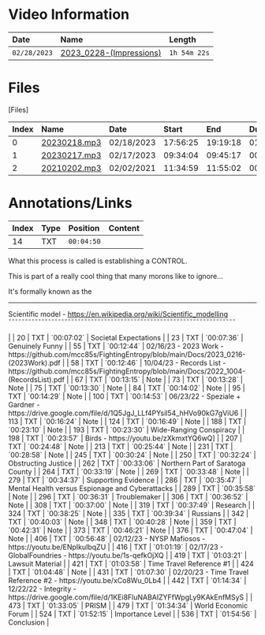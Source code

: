 <h1>
    Video Information
</h1>

| Date         | Name                                                    | Length       |
|:-------------|:--------------------------------------------------------|:-------------|
| `02/28/2023` | [2023_0228-(Impressions)](https://youtu.be/BWvPCHFJwsg) | `1h 54m 22s` |

<h1>
  Files
</h1>

[Files]

| Index | Name             | Date       | Start    | End      | Duration |
|:------|:-----------------|:-----------|:---------|:---------|:---------|
|     0 | [20230218.mp3](https://drive.google.com/file/d/19ULWQYI_X5eHnUsSpxW9ONHUaB8inWVu) | 02/18/2023 | 17:56:25 | 19:19:18 | 01:23:06 |
|     1 | [20230217.mp3](https://drive.google.com/file/d/182GBCdeBN_s6R7EBWj6XrvIqiIJeKAZ3) | 02/17/2023 | 09:34:04 | 09:45:17 | 00:10:59 |
|     2 | [20210202.mp3](https://drive.google.com/file/d/1JECZXhwpXFO5B8fvFnLftESp578PFVF8) | 02/02/2021 | 11:34:59 | 11:55:02 | 00:20:01 |

<h1>
  Annotations/Links
</h1>

| Index | Type | Position   | Content                        |
|:------|:-----|:-----------|:-------------------------------|
| 14    | TXT  | `00:04:50` | 
<p>
What this process is called is establishing a CONTROL.
    
This is part of a really cool thing that many morons like to ignore...
    
It's formally known as the
_____________________________________________________________________
Scientific model - https://en.wikipedia.org/wiki/Scientific_modelling 
¯¯¯¯¯¯¯¯¯¯¯¯¯¯¯¯¯¯¯¯¯¯¯¯¯¯¯¯¯¯¯¯¯¯¯¯¯¯¯¯¯¯¯¯¯¯¯¯¯¯¯¯¯¯¯¯¯¯¯¯¯¯¯¯¯¯¯¯¯
</p> |
| 20    | TXT  | `00:07:02` | Societal Expectations |
| 23    | TXT  | `00:07:36` | Genuinely Funny |
| 55    | TXT  | `00:12:44` | 02/16/23 - 2023 Work - https://github.com/mcc85s/FightingEntropy/blob/main/Docs/2023_0216-(2023Work).pdf |
| 58    | TXT  | `00:12:46` | 10/04/23 - Records List - https://github.com/mcc85s/FightingEntropy/blob/main/Docs/2022_1004-(RecordsList).pdf |
| 67    | TXT  | `00:13:15` | Note |
| 73    | TXT  | `00:13:28` | Note |
| 75    | TXT  | `00:13:30` | Note |
| 84    | TXT  | `00:14:02` | Note |
| 95    | TXT  | `00:14:29` | Note |
| 100   | TXT  | `00:14:53` | 06/23/22 - Speziale + Gardner - https://drive.google.com/file/d/1Q5JgJ_LLf4PYsil54_hHVo90kG7gViU6 |
| 113   | TXT  | `00:16:24` | Note |
| 124   | TXT  | `00:16:49` | Note |
| 188   | TXT  | `00:23:10` | Note |
| 193   | TXT  | `00:23:30` | Wide-Ranging Conspiracy |
| 198   | TXT  | `00:23:57` | Birds - https://youtu.be/zXkmxtYQ6wQ] |
| 207   | TXT  | `00:24:48` | Note |
| 213   | TXT  | `00:25:44` | Note |
| 231   | TXT  | `00:28:58` | Note |
| 245   | TXT  | `00:30:24` | Note |
| 250   | TXT  | `00:32:24` | Obstructing Justice |
| 262   | TXT  | `00:33:06` | Northern Part of Saratoga County |
| 264   | TXT  | `00:33:19` | Note |
| 269   | TXT  | `00:33:48` | Note |
| 279   | TXT  | `00:34:37` | Supporting Evidence |
| 286   | TXT  | `00:35:47` | Mental Health versus Espionage and Cyberattacks |
| 289   | TXT  | `00:35:58` | Note |
| 296   | TXT  | `00:36:31` | Troublemaker |
| 306   | TXT  | `00:36:52` | Note |
| 308   | TXT  | `00:37:00` | Note |
| 319   | TXT  | `00:37:49` | Research |
| 324   | TXT  | `00:38:25` | Note |
| 335   | TXT  | `00:39:34` | Russians |
| 342   | TXT  | `00:40:03` | Note |
| 348   | TXT  | `00:40:28` | Note |
| 359   | TXT  | `00:42:31` | Note |
| 373   | TXT  | `00:46:21` | Note |
| 376   | TXT  | `00:47:04` | Note |
| 406   | TXT  | `00:56:48` | 02/12/23 - NYSP Mafiosos - https://youtu.be/ENpIkuIbqZU  |
| 416   | TXT  | `01:01:19` | 02/17/23 - GlobalFoundries - https://youtu.be/1s-qefkOjXQ |
| 419   | TXT  | `01:03:21` | Lawsuit Material |
| 421   | TXT  | `01:03:58` | Time Travel Reference #1 |
| 424   | TXT  | `01:04:48` | Note |
| 431   | TXT  | `01:07:30` | 02/20/23 - Time Travel Reference #2 - https://youtu.be/xCo8Wu_0Lb4 |
| 442   | TXT  | `01:14:34` | 12/22/22 - Integrity - https://drive.google.com/file/d/1KEi8FluNABAIZYFfWpgLy9KAkEnfMSyS |
| 473   | TXT  | `01:33:05` | PRISM |
| 479   | TXT  | `01:34:34` | World Economic Forum |
| 524   | TXT  | `01:52:15` | Importance Level |
| 536   | TXT  | `01:54:56` | Conclusion |
